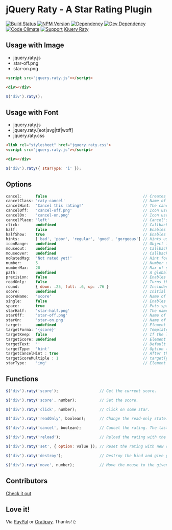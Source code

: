 # jQuery Raty - A Star Rating Plugin

[![Build Status](https://img.shields.io/travis/wbotelhos/raty/master.svg)](https://travis-ci.org/wbotelhos/raty "Travis CI")
[![NPM Version](https://badge.fury.io/js/raty-js.svg)](https://badge.fury.io/js/raty-js)
[![Dependency](https://david-dm.org/wbotelhos/raty.svg)](https://david-dm.org/wbotelhos/raty "Dependency Status")
[![Dev Dependency](https://david-dm.org/wbotelhos/raty/dev-status.svg)](https://david-dm.org/wbotelhos/raty#info=devDependencies "Dev Dependency Status")
[![Code Climate](https://codeclimate.com/github/wbotelhos/raty.png)](https://codeclimate.com/github/wbotelhos/raty)
[![Support jQuery Raty](http://img.shields.io/gittip/wbotelhos.svg)](https://gratipay.com/~wbotelhos)

## Usage with Image

- jquery.raty.js
- star-off.png
- star-on.png

```html
<script src="jquery.raty.js"></script>

<div></div>
```

```js
$('div').raty();
```

## Usage with Font

- jquery.raty.js
- jquery.raty.[eot|svg|ttf|woff]
- jquery.raty.css

```html
<link rel="stylesheet" href="jquery.raty.css">
<script src="jquery.raty.js"></script>

<div></div>
```

```js
$('div').raty({ starType: 'i' });
```

## Options

```js
cancel:      false                                          // Creates a cancel button to cancel the rating.
cancelClass: 'raty-cancel'                                  // Name of cancel's class.
cancelHint:  'Cancel this rating!'                          // The cancel's button hint.
cancelOff:   'cancel-off.png'                               // Icon used on active cancel.
cancelOn:    'cancel-on.png'                                // Icon used inactive cancel.
cancelPlace: 'left'                                         // Cancel's button position.
click:       undefined                                      // Callback executed on rating click.
half:        false                                          // Enables half star selection.
halfShow:    true                                           // Enables half star display.
hints:       ['bad', 'poor', 'regular', 'good', 'gorgeous'] // Hints used on each star.
iconRange:   undefined                                      // Object list with position and icon on and off to do a mixed icons.
mouseout:    undefined                                      // Callback executed on mouseout.
mouseover:   undefined                                      // Callback executed on mouseover.
noRatedMsg:  'Not rated yet!'                               // Hint for no rated elements when it's readOnly.
number:      5                                              // Number of stars that will be presented.
numberMax:   20                                             // Max of star the option number can creates.
path:        undefined                                      // A global locate where the icon will be looked.
precision:   false                                          // Enables the selection of a precision score.
readOnly:    false                                          // Turns the rating read-only.
round:       { down: .25, full: .6, up: .76 }               // Included values attributes to do the score round math.
score:       undefined                                      // Initial rating.
scoreName:   'score'                                        // Name of the hidden field that holds the score value.
single:      false                                          // Enables just a single star selection.
space:       true                                           // Puts space between the icons.
starHalf:    'star-half.png'                                // The name of the half star image.
starOff:     'star-off.png'                                 // Name of the star image off.
starOn:      'star-on.png'                                  // Name of the star image on.
target:      undefined                                      // Element selector where the score will be displayed.
targetForma: '{score}'                                      // Template to interpolate the score in.
targetKeep:  false                                          // If the last rating value will be keeped after mouseout.
targetScore: undefined                                      // Element selector where the score will be filled, instead of creating a new hidden field (scoreName option).
targetText:  ''                                             // Default text setted on target.
targetType:  'hint'                                         // Option to choose if target will receive hint o 'score' type.
targetCancelHint : true										// After the target hint is enabled, hide the hint hint,
targetScoreMultiple : 1										// targetType is 'score', score * targetScoreMultiple
starType:    'img'                                          // Element used to represent a star.
```

## Functions

```js
$('div').raty('score');                  // Get the current score.

$('div').raty('score', number);          // Set the score.

$('div').raty('click', number);          // Click on some star.

$('div').raty('readOnly', boolean);      // Change the read-only state.

$('div').raty('cancel', boolean);        // Cancel the rating. The last param force the click callback.

$('div').raty('reload');                 // Reload the rating with the current configuration.

$('div').raty('set', { option: value }); // Reset the rating with new configurations.

$('div').raty('destroy');                // Destroy the bind and give you the raw element.

$('div').raty('move', number);           // Move the mouse to the given score point position.
```

## Contributors

[Check it out](http://github.com/wbotelhos/raty/graphs/contributors)

## Love it!

Via [PayPal](https://www.paypal.com/cgi-bin/webscr?cmd=_donations&business=X8HEP2878NDEG&item_name=raty) or [Gratipay](https://gratipay.com/raty). Thanks! (:
